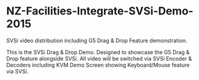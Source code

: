 # NZ-Facilities-Integrate-SVSi-Demo-2015
SVSi video distribution including G5 Drag &amp; Drop Feature demonstration. 

This is the SVSi Drag & Drop Demo. Designed to showcase the G5 Drag & Drop feature alongside SVSi.
All video will be switched via SVSi Encoder & Decoders including KVM Demo Screen showing Keyboard/Mouse feature via SVSi.
